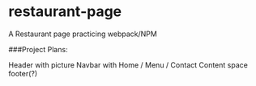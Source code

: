 # restaurant-page
A Restaurant page practicing webpack/NPM


###Project Plans:

Header with picture
Navbar with Home / Menu / Contact
Content space
footer(?)